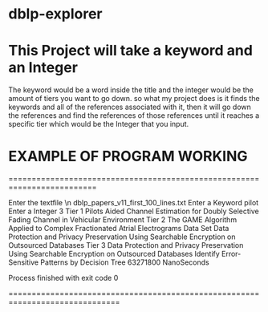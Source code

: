 # dblp-explorer

<h1>
  This Project will take a keyword and an Integer
 </h1>
 
 The keyword would be a word inside the title and the integer would be the amount of tiers you want to go down.
 so what my project does is it finds the keywords and all of the references associated with it, then it will go down the references and 
 find the references of those references until it reaches a specific tier which would be the Integer that you input.

<h1>
  EXAMPLE OF PROGRAM WORKING
  </h1>
  =========================================================================
  
 Enter the textfile \n
dblp_papers_v11_first_100_lines.txt
Enter a Keyword
pilot
Enter a Integer
3
Tier 1
Pilots Aided Channel Estimation for Doubly Selective Fading Channel in Vehicular Environment
Tier 2
The GAME Algorithm Applied to Complex Fractionated Atrial Electrograms Data Set
Data Protection and Privacy Preservation Using Searchable Encryption on Outsourced Databases
Tier 3
Data Protection and Privacy Preservation Using Searchable Encryption on Outsourced Databases
Identify Error-Sensitive Patterns by Decision Tree
63271800 NanoSeconds

Process finished with exit code 0

==============================================================================
